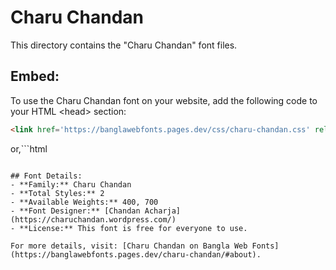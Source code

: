 # Charu Chandan

This directory contains the "Charu Chandan" font files.

## Embed:
To use the Charu Chandan font on your website, add the following code to your HTML &lt;head&gt; section:
```html
<link href='https://banglawebfonts.pages.dev/css/charu-chandan.css' rel='stylesheet'>
```

or,```html
<style>
@import url('https://banglawebfonts.pages.dev/css/charu-chandan.css');
</style>
```

## Font Details:
- **Family:** Charu Chandan
- **Total Styles:** 2
- **Available Weights:** 400, 700
- **Font Designer:** [Chandan Acharja](https://charuchandan.wordpress.com/)
- **License:** This font is free for everyone to use.

For more details, visit: [Charu Chandan on Bangla Web Fonts](https://banglawebfonts.pages.dev/charu-chandan/#about).
